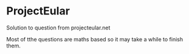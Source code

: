 ProjectEular
============

Solution to question from projecteular.net

Most of tthe questions are maths based so it may take a while to finish them.
